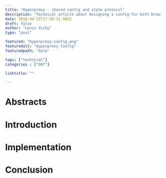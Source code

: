 ```yaml
---
title: "Hyperproxy - shared config and state protocol"
description: "Technical article about designing a config for both browser and server, as well as internal state protocol for Hyperproxy"
date: 2018-04-15T17:50:31.902Z
draft: false
author: "Louis Vichy"
type: "post"

featured: "hyperproxy-config.png"
featuredalt: "Hyperproxy Config"
featuredpath: "date"

tags: ["technical"]
categories : ["DAT"]

linktitle: ""

---
```


# Abstracts


# Introduction


# Implementation


# Conclusion
